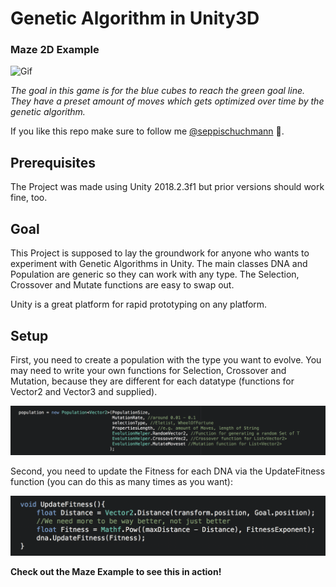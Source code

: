 # Genetic Algorithm in Unity3D
### Maze 2D Example
![Gif](https://media.giphy.com/media/28kLOviybkC5v7Xsts/giphy.gif)


*The goal in this game is for the blue cubes to reach the green goal line. They have a preset amount of moves which gets optimized over time by the genetic algorithm.*

If you like this repo make sure to follow me [@seppischuchmann](https://www.instagram.com/seppischuchmann/) 👋.

## Prerequisites
The Project was made using Unity 2018.2.3f1 but prior versions should work fine, too. 

## Goal
This Project is supposed to lay the groundwork for anyone who wants to experiment with Genetic Algorithms in Unity. The main classes DNA and Population are generic so they can work with any type. The Selection, Crossover and Mutate functions are easy to swap out.

Unity is a great platform for rapid prototyping on any platform. 

## Setup
First, you need to create a population with the type you want to evolve. You may need to write your own functions for Selection, Crossover and Mutation, because they are different for each datatype (functions for Vector2 and Vector3 and supplied). 

![](https://github.com/Sebastian-Schuchmann/Genetic-Algorithm-in-Unity3D/blob/master/README%20Images/Setup.png?raw=true)

Second, you need to update the Fitness for each DNA via the UpdateFitness function (you can do this as many times as you want):

![](https://github.com/Sebastian-Schuchmann/Genetic-Algorithm-in-Unity3D/blob/master/README%20Images/Fitness.png?raw=true)




**Check out the Maze Example to see this in action!**


